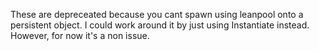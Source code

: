 These are depreceated because you cant spawn using leanpool onto a persistent object. I could work around it by just using Instantiate instead. However, for now it's a non issue.